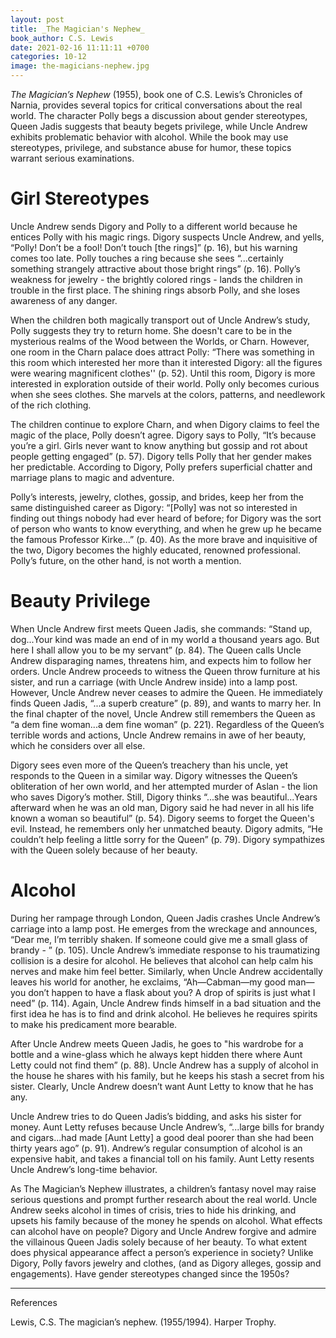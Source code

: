 ```yaml
---
layout: post
title: _The Magician's Nephew_
book_author: C.S. Lewis
date: 2021-02-16 11:11:11 +0700
categories: 10-12
image: the-magicians-nephew.jpg
---
```


_The Magician’s Nephew_ (1955), book one of C.S. Lewis’s Chronicles of Narnia,
provides several topics for critical conversations about the real
world. The character Polly begs a discussion about gender stereotypes, Queen
Jadis suggests that beauty begets privilege, while Uncle Andrew exhibits
problematic behavior with alcohol. While the book may use stereotypes,
privilege, and substance abuse for humor, these topics warrant serious
examinations.

# Girl Stereotypes

Uncle Andrew sends Digory and Polly to a different world because he entices
Polly with his magic rings. Digory suspects Uncle Andrew, and yells, “Polly!
Don’t be a fool! Don’t touch [the rings]” (p. 16), but his warning comes too
late. Polly touches a ring because she sees “...certainly something strangely
attractive about those bright rings” (p. 16). Polly’s weakness for jewelry - the
brightly colored rings - lands the children in trouble in the first place. The
shining rings absorb Polly, and she loses awareness of any danger.

When the children both magically transport out of Uncle Andrew’s study, Polly
suggests they try to return home. She doesn't care to be in the mysterious realms of the Wood between the Worlds, or
Charn. However, one room in the Charn palace does attract Polly: “There was
something in this room which interested her more than it interested Digory: all
the figures were wearing magnificent clothes'' (p. 52). Until this room, Digory
is more interested in exploration outside of their world. Polly only becomes
curious when she sees clothes. She marvels at the colors, patterns, and
needlework of the rich clothing.

The children continue to explore Charn, and when Digory claims to feel the magic
of the place, Polly doesn’t agree. Digory says to Polly, “It’s because you’re a
girl. Girls never want to know anything but gossip and rot about people getting
engaged” (p. 57). Digory tells Polly that her gender makes her predictable.
According to Digory, Polly prefers superficial chatter and marriage plans to
magic and adventure.

Polly’s interests, jewelry, clothes, gossip, and brides, keep her from the same
distinguished career as Digory: “[Polly] was not so interested in finding out
things nobody had ever heard of before; for Digory was the sort of person who
wants to know everything, and when he grew up he became the famous Professor
Kirke...” (p. 40). As the more brave and inquisitive of the two, Digory becomes
the highly educated, renowned professional. Polly’s future, on the other hand,
is not worth a mention.

# Beauty Privilege

When Uncle Andrew first meets Queen Jadis, she commands: “Stand up, dog...Your
kind was made an end of in my world a thousand years ago. But here I shall allow
you to be my servant” (p. 84). The Queen calls Uncle Andrew disparaging names,
threatens him, and expects him to follow her orders. Uncle
Andrew proceeds to witness the Queen throw furniture at his sister, and run a carriage (with Uncle Andrew inside) into a lamp post. However,
Uncle Andrew never ceases to admire the Queen. He immediately finds
Queen Jadis,  “...a superb creature” (p. 89), and wants to marry her. In the final chapter of the novel, Uncle Andrew
still remembers the Queen as “a dem fine woman...a dem fine woman” (p. 221).
Regardless of the Queen’s terrible words and actions, Uncle Andrew remains in
awe of her beauty, which he considers over all else.

Digory sees even more of the
Queen’s treachery than his uncle, yet responds to the Queen in a similar way. Digory witnesses the Queen’s obliteration of her
own world, and her attempted murder of Aslan - the lion who saves Digory’s
mother. Still, Digory thinks “...she was
beautiful...Years afterward when he was an old man, Digory said he had never in
all his life known a woman so beautiful” (p. 54). Digory seems to forget the Queen's evil. Instead, he remembers only her unmatched beauty. Digory admits, “He couldn’t help feeling a little sorry for the
Queen” (p. 79). Digory sympathizes with the Queen solely because of her beauty.

# Alcohol

During her rampage through London, Queen Jadis crashes Uncle Andrew’s carriage
into a lamp post. He emerges from the wreckage and announces, “Dear me, I’m
terribly shaken. If someone could give me a small glass of brandy - ” (p. 105).
Uncle Andrew’s immediate response to his traumatizing collision is a desire for
alcohol. He believes that alcohol can help calm his nerves and make him feel
better. Similarly, when Uncle Andrew accidentally leaves his world for another,
he exclaims, “Ah—Cabman—my good man—you don’t happen to have a flask about you?
A drop of spirits is just what I need” (p. 114). Again, Uncle Andrew finds himself in a
bad situation and the first idea he has is to find and drink alcohol. He
believes he requires spirits to make his predicament more bearable.

After Uncle Andrew meets Queen Jadis, he goes to "his wardrobe for a bottle and a wine-glass which he always kept hidden
there where Aunt Letty could not find them” (p. 88). Uncle Andrew has a supply of alcohol in the house he shares with his family,
but he keeps his stash a secret from his sister. Clearly, Uncle Andrew doesn’t want Aunt Letty to know that he has any.

Uncle Andrew tries to do Queen Jadis’s bidding, and asks his sister for money.
Aunt Letty refuses because Uncle Andrew’s, “...large bills for brandy and
cigars...had made [Aunt Letty] a good deal poorer than she had been thirty years
ago” (p. 91). Andrew’s regular consumption of alcohol is an expensive habit, and
takes a financial toll on his family. Aunt Letty resents Uncle Andrew’s
long-time behavior.

As The Magician’s Nephew illustrates, a children’s fantasy novel may raise
serious questions and prompt further research about the real world. Uncle Andrew
seeks alcohol in times of crisis, tries to hide his drinking, and upsets his family
because of the money he spends on alcohol. What effects can alcohol have on
people? Digory and Uncle Andrew forgive and admire the villainous Queen Jadis
solely because of her beauty. To what extent does physical appearance affect a
person’s experience in society? Unlike Digory, Polly favors jewelry and clothes,
(and as Digory alleges, gossip and engagements). Have gender stereotypes changed since the 1950s?

---
References

Lewis, C.S. The magician’s nephew. (1955/1994). Harper Trophy.
